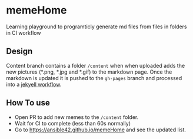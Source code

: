 # memeHome
Learning playground to programticly generate md files from files in folders in CI workflow


## Design 

Content branch contains a folder ```/content``` when when uploaded adds the new pictures (*.png, *.jpg and *.gif) to the markdown page.  Once the markdown is updated it is pushed to the ```gh-pages``` branch and processed into a [jekyell workflow](https://jekyllrb.com/docs/continuous-integration/github-actions/). 

## How To use

* Open PR to add new memes to the ```/content``` folder. 
* Wait for CI to complete (less than 60s normally)
* Go to https://ansible42.github.io/memeHome and see the updated list.   